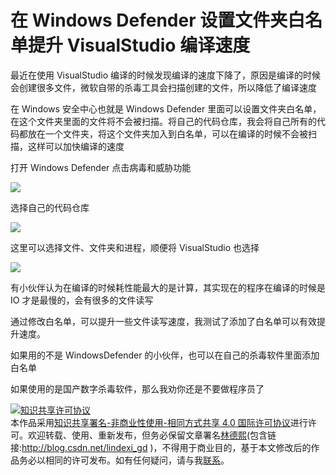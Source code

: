 # 在 Windows Defender 设置文件夹白名单提升 VisualStudio 编译速度

最近在使用 VisualStudio 编译的时候发现编译的速度下降了，原因是编译的时候会创建很多文件，微软自带的杀毒工具会扫描创建的文件，所以降低了编译速度

<!--more-->
<!-- csdn -->

在 Windows 安全中心也就是 Windows Defender 里面可以设置文件夹白名单，在这个文件夹里面的文件将不会被扫描。将自己的代码仓库，我会将自己所有的代码都放在一个文件夹，将这个文件夹加入到白名单，可以在编译的时候不会被扫描，这样可以加快编译的速度

打开 Windows Defender 点击病毒和威胁功能

![](http://image.acmx.xyz/lindexi%2F201931584912815)

选择自己的代码仓库

![](http://image.acmx.xyz/lindexi%2F201931584947231)

这里可以选择文件、文件夹和进程，顺便将 VisualStudio 也选择

![](http://image.acmx.xyz/lindexi%2F201931585023863)

有小伙伴认为在编译的时候耗性能最大的是计算，其实现在的程序在编译的时候是 IO 才是最慢的，会有很多的文件读写

通过修改白名单，可以提升一些文件读写速度，我测试了添加了白名单可以有效提升速度。

如果用的不是 WindowsDefender 的小伙伴，也可以在自己的杀毒软件里面添加白名单

如果使用的是国产数字杀毒软件，那么我劝你还是不要做程序员了

<a rel="license" href="http://creativecommons.org/licenses/by-nc-sa/4.0/"><img alt="知识共享许可协议" style="border-width:0" src="https://i.creativecommons.org/l/by-nc-sa/4.0/88x31.png" /></a><br />本作品采用<a rel="license" href="http://creativecommons.org/licenses/by-nc-sa/4.0/">知识共享署名-非商业性使用-相同方式共享 4.0 国际许可协议</a>进行许可。欢迎转载、使用、重新发布，但务必保留文章署名[林德熙](http://blog.csdn.net/lindexi_gd)(包含链接:http://blog.csdn.net/lindexi_gd )，不得用于商业目的，基于本文修改后的作品务必以相同的许可发布。如有任何疑问，请与我[联系](mailto:lindexi_gd@163.com)。
